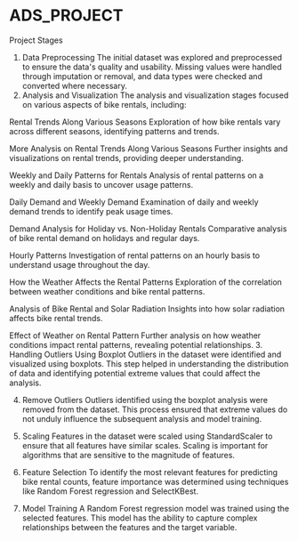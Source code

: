 # ADS_PROJECT
Project Stages
1. Data Preprocessing
The initial dataset was explored and preprocessed to ensure the data's quality and usability. Missing values were handled through imputation or removal, and data types were checked and converted where necessary.
2. Analysis and Visualization
The analysis and visualization stages focused on various aspects of bike rentals, including:

Rental Trends Along Various Seasons
Exploration of how bike rentals vary across different seasons, identifying patterns and trends.

More Analysis on Rental Trends Along Various Seasons
Further insights and visualizations on rental trends, providing deeper understanding.

Weekly and Daily Patterns for Rentals
Analysis of rental patterns on a weekly and daily basis to uncover usage patterns.

Daily Demand and Weekly Demand
Examination of daily and weekly demand trends to identify peak usage times.

Demand Analysis for Holiday vs. Non-Holiday Rentals
Comparative analysis of bike rental demand on holidays and regular days.

Hourly Patterns
Investigation of rental patterns on an hourly basis to understand usage throughout the day.

How the Weather Affects the Rental Patterns
Exploration of the correlation between weather conditions and bike rental patterns.

Analysis of Bike Rental and Solar Radiation
Insights into how solar radiation affects bike rental trends.

Effect of Weather on Rental Pattern
Further analysis on how weather conditions impact rental patterns, revealing potential relationships.
3. Handling Outliers Using Boxplot
Outliers in the dataset were identified and visualized using boxplots. This step helped in understanding the distribution of data and identifying potential extreme values that could affect the analysis.

4. Remove Outliers
Outliers identified using the boxplot analysis were removed from the dataset. This process ensured that extreme values do not unduly influence the subsequent analysis and model training.

5. Scaling
Features in the dataset were scaled using StandardScaler to ensure that all features have similar scales. Scaling is important for algorithms that are sensitive to the magnitude of features.

6. Feature Selection
To identify the most relevant features for predicting bike rental counts, feature importance was determined using techniques like Random Forest regression and SelectKBest.

7. Model Training
A Random Forest regression model was trained using the selected features. This model has the ability to capture complex relationships between the features and the target variable.

 
